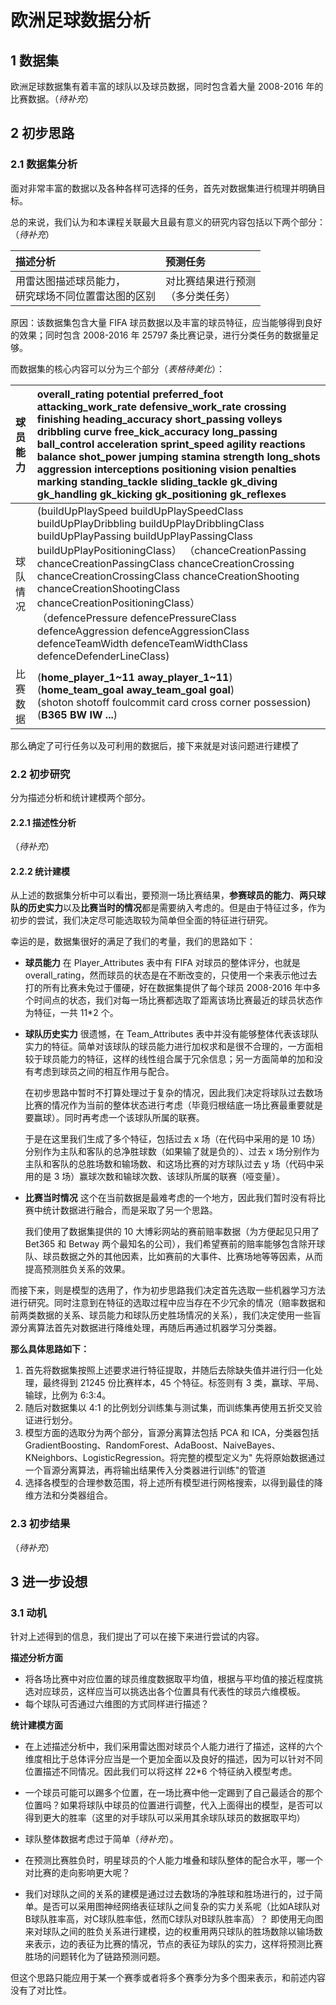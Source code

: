 # 欧洲足球数据分析
## 1 数据集

欧洲足球数据集有着丰富的球队以及球员数据，同时包含着大量 2008-2016 年的比赛数据。（*待补充*）

## 2 初步思路

### 2.1 数据集分析

面对非常丰富的数据以及各种各样可选择的任务，首先对数据集进行梳理并明确目标。

总的来说，我们认为和本课程关联最大且最有意义的研究内容包括以下两个部分：（*待补充*）

|描述分析|预测任务|
|:----|:----|
|用雷达图描述球员能力，<br>研究球场不同位置雷达图的区别|对比赛结果进行预测<br>（多分类任务）|

原因：该数据集包含大量 FIFA 球员数据以及丰富的球员特征，应当能够得到良好的效果；同时包含 2008-2016 年 25797 条比赛记录，进行分类任务的数据量足够。

而数据集的核心内容可以分为三个部分（*表格待美化*）：

|球员能力| **overall_rating** potential  preferred_foot  attacking_work_rate  defensive_work_rate  crossing  finishing  heading_accuracy  short_passing  volleys  dribbling  curve  free_kick_accuracy  long_passing  ball_control  acceleration  sprint_speed  agility  reactions  balance  shot_power  jumping  stamina  strength  long_shots  aggression  interceptions  positioning  vision  penalties  marking  standing_tackle  sliding_tackle  gk_diving  gk_handling  gk_kicking  gk_positioning  gk_reflexes                                                                                                          |
|:----|:--------------------------------------------------------------------------------------------------------------------------------------------------------------------------------------------------------------------------------------------------------------------------------------------------------------------------------------------------------------------------------------------------------------------------------------------------------------------------------------------------------------------------------------------------------------------------------------------------------------------|
|球队情况| (buildUpPlaySpeed  buildUpPlaySpeedClass  buildUpPlayDribbling  buildUpPlayDribblingClass  buildUpPlayPassing  buildUpPlayPassingClass  buildUpPlayPositioningClass） （chanceCreationPassing  chanceCreationPassingClass  chanceCreationCrossing  chanceCreationCrossingClass  chanceCreationShooting  chanceCreationShootingClass  chanceCreationPositioningClass）<br>（defencePressure  defencePressureClass defenceAggression defenceAggressionClass  defenceTeamWidth defenceTeamWidthClass defenceDefenderLineClass)                                                                                             |
|比赛数据| (**home_player_1~11 away_player_1~11**)  <br>(**home_team_goal away_team_goal                                                                                                                                                                                                                                                                                                                                                                                                                                         goal**)<br>(shoton shotoff  foulcommit card cross corner possession) <br>(**B365 BW IW ...**) |

那么确定了可行任务以及可利用的数据后，接下来就是对该问题进行建模了

### 2.2 初步研究

分为描述分析和统计建模两个部分。

#### 2.2.1 描述性分析

（*待补充*）

#### 2.2.2 统计建模

从上述的数据集分析中可以看出，要预测一场比赛结果，**参赛球员的能力**、**两只球队的历史实力**以及**比赛当时的情况**都是需要纳入考虑的。但是由于特征过多，作为初步的尝试，我们决定尽可能选取较为简单但全面的特征进行研究。

幸运的是，数据集很好的满足了我们的考量，我们的思路如下：

* **球员能力**
  在 Player_Attributes 表中有 FIFA 对球员的整体评分，也就是 overall_rating，然而球员的状态是在不断改变的，只使用一个来表示他过去打的所有比赛未免过于僵硬，好在数据集提供了每个球员 2008-2016
  年中多个时间点的状态，我们对每一场比赛都选取了距离该场比赛最近的球员状态作为特征，一共 11*2 个。

* **球队历史实力**
  很遗憾，在 Team_Attributes
  表中并没有能够整体代表该球队实力的特征。简单对该球队的球员能力进行加权求和是很不合理的，一方面相较于球员能力的特征，这样的线性组合属于冗余信息；另一方面简单的加和没有考虑到球员之间的相互作用与配合。

    在初步思路中暂时不打算处理过于复杂的情况，因此我们决定将球队过去数场比赛的情况作为当前的整体状态进行考虑（毕竟归根结底一场比赛最重要就是要赢球）。同时再考虑一个该球队所属的联赛。

    于是在这里我们生成了多个特征，包括过去 x 场（在代码中采用的是 10 场）分别作为主队和客队的总净胜球数（如果输了就是负的）、过去 x 场分别作为主队和客队的总胜场数和输场数、和这场比赛的对方球队过去 y 场（代码中采用的是 3
场）赢球次数和输球次数、该球队所属的联赛（哑变量）。

* **比赛当时情况**
  这个在当前数据是最难考虑的一个地方，因此我们暂时没有将比赛中统计数据进行融合，而是采取了另一个思路。

    我们使用了数据集提供的 10 大博彩网站的赛前赔率数据（为方便起见只用了 Bet365 和 Betway
两个最知名的公司），我们希望赛前的赔率能够包含除开球队、球员数据之外的其他因素，比如赛前的大事件、比赛场地等等因素，从而提高预测胜负关系的效果。

而接下来，则是模型的选用了，作为初步思路我们决定首先选取一些机器学习方法进行研究。同时注意到在特征的选取过程中应当存在不少冗余的情况（赔率数据和前两类数据的关系、球员能力和球队历史胜场情况的关系），我们决定使用一些盲源分离算法首先对数据进行降维处理，再随后再通过机器学习分类器。

**那么具体思路如下：**

1. 首先将数据集按照上述要求进行特征提取，并随后去除缺失值并进行归一化处理，最终得到 21245 份比赛样本，45 个特征。标签则有 3 类，赢球、平局、输球，比例为 6:3:4。
2. 随后对数据集以 4:1 的比例划分训练集与测试集，而训练集再使用五折交叉验证进行划分。
3. 模型方面的选取分为两个部分，盲源分离算法包括 PCA 和 ICA，分类器包括
   GradientBoosting、RandomForest、AdaBoost、NaiveBayes、KNeighbors、LogisticRegression。将完整的模型定义为"
   先将原始数据通过一个盲源分离算法，再将输出结果传入分类器进行训练"的管道
4. 选择各模型的合理参数范围，将上述所有模型进行网格搜索，以得到最佳的降维方法和分类器组合。

### 2.3 初步结果

（*待补充*）

## 3 进一步设想

### 3.1 动机

针对上述得到的信息，我们提出了可以在接下来进行尝试的内容。

**描述分析方面**

* 将各场比赛中对应位置的球员维度数据取平均值，根据与平均值的接近程度挑选对应球员，这样应当可以挑选出各个位置具有代表性的球员六维模板。
* 每个球队可否通过六维图的方式同样进行描述？

**统计建模方面**

* 在上述描述分析中，我们采用雷达图对球员个人能力进行了描述，这样的六个维度相比于总体评分应当是一个更加全面以及良好的描述，因为可以针对不同位置描述不同情况。因此我们可以将这样 22*6 个特征纳入模型考虑。
* 一个球员可能可以踢多个位置，在一场比赛中他一定踢到了自己最适合的那个位置吗？如果将球队中球员的位置进行调整，代入上面得出的模型，是否可以得到更大的胜率（这里的对手球队可以采用其余球队球员的数据取平均）
* 球队整体数据考虑过于简单（*待补充*）。
* 在预测比赛胜负时，明星球员的个人能力堆叠和球队整体的配合水平，哪一个对比赛的走向影响更大呢？

* 我们对球队之间的关系的建模是通过过去数场的净胜球和胜场进行的，过于简单。是否可以采用图神经网络表征球队之间复杂的实力关系呢（比如A球队对B球队胜率高，对C球队胜率低，然而C球队对B球队胜率高）？
  即使用无向图来对球队之间的胜负关系进行建模，边的权重用两只球队的胜场数除以输场数来表示，边的表征为比赛的情况，节点的表征为球队的实力，这样将预测比赛胜场的问题转化为了链路预测问题。

但这个思路只能应用于某一个赛季或者将多个赛季分为多个图来表示，和前述内容没有了对比性。



